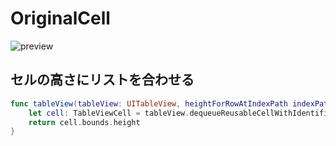 # OriginalCell

![preview](https://cloud.githubusercontent.com/assets/1150412/9653887/a7ecaddc-5261-11e5-9916-726e5d78baf7.png)

## セルの高さにリストを合わせる

```swift
func tableView(tableView: UITableView, heightForRowAtIndexPath indexPath: NSIndexPath) -> CGFloat {
    let cell: TableViewCell = tableView.dequeueReusableCellWithIdentifier("Cell") as! TableViewCell
    return cell.bounds.height
}
```
